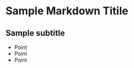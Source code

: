 Sample Markdown Titile
======================

Sample subtitle
---------------

* Point 
* Point
* Point